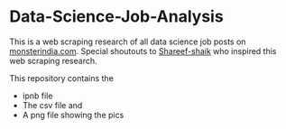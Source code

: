 # Data-Science-Job-Analysis
This is a web scraping research of all data science job posts on [monsterindia.com](https://www.monsterindia.com/).
Special shoutouts to [Shareef-shaik](https://github.com/Shareef-shaik) who inspired this web scraping research.

This repository contains the 
* ipnb file
* The csv file and
* A png file showing the pics

